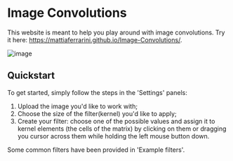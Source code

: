 # Image Convolutions

This website is meant to help you play around with image convolutions.
Try it here: https://mattiaferrarini.github.io/Image-Convolutions/.

![image](https://github.com/MattiaFerrarini/Convolutions/assets/119322415/7138ec36-95ef-4645-bdd4-6b43aa6c04a1)


## Quickstart
To get started, simply follow the steps in the 'Settings' panels:

1) Upload the image you'd like to work with;
2) Choose the size of the filter(kernel) you'd like to apply;
3) Create your filter: choose one of the possible values and assign it to kernel elements (the cells of the matrix) by clicking on them or dragging you cursor across them while holding the left mouse button down.

Some common filters have been provided in 'Example filters'.
